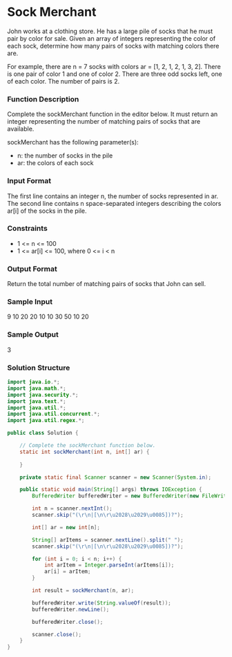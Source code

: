 # Sock Merchant

John works at a clothing store.  He has a large pile of socks that he must pair by color for sale.  Given an array of integers representing the color of each sock, determine how many pairs of socks with matching colors there are.

For example, there are n = 7 socks with colors ar = [1, 2, 1, 2, 1, 3, 2]. There is one pair of color 1 and one of color 2. There are three odd socks left, one of each color. The number of pairs is 2.

### Function Description

Complete the sockMerchant function in the editor below. It must return an integer representing the number of matching pairs of socks that are available.

sockMerchant has the following parameter(s):
 + n: the number of socks in the pile
 + ar: the colors of each sock

### Input Format

The first line contains an integer n, the number of socks represented in ar. 
The second line contains n space-separated integers describing the colors ar[i] of the socks in the pile.

### Constraints
 + 1 <= n <= 100
 + 1 <= ar[i] <= 100, where 0 <= i < n

### Output Format

Return the total number of matching pairs of socks that John can sell.

### Sample Input

9
10 20 20 10 10 30 50 10 20

### Sample Output

3

### Solution Structure

```java
import java.io.*;
import java.math.*;
import java.security.*;
import java.text.*;
import java.util.*;
import java.util.concurrent.*;
import java.util.regex.*;

public class Solution {

    // Complete the sockMerchant function below.
    static int sockMerchant(int n, int[] ar) {
        
    }

    private static final Scanner scanner = new Scanner(System.in);

    public static void main(String[] args) throws IOException {
        BufferedWriter bufferedWriter = new BufferedWriter(new FileWriter(System.getenv("OUTPUT_PATH")));

        int n = scanner.nextInt();
        scanner.skip("(\r\n|[\n\r\u2028\u2029\u0085])?");

        int[] ar = new int[n];

        String[] arItems = scanner.nextLine().split(" ");
        scanner.skip("(\r\n|[\n\r\u2028\u2029\u0085])?");

        for (int i = 0; i < n; i++) {
            int arItem = Integer.parseInt(arItems[i]);
            ar[i] = arItem;
        }

        int result = sockMerchant(n, ar);

        bufferedWriter.write(String.valueOf(result));
        bufferedWriter.newLine();

        bufferedWriter.close();

        scanner.close();
    }
}
```
